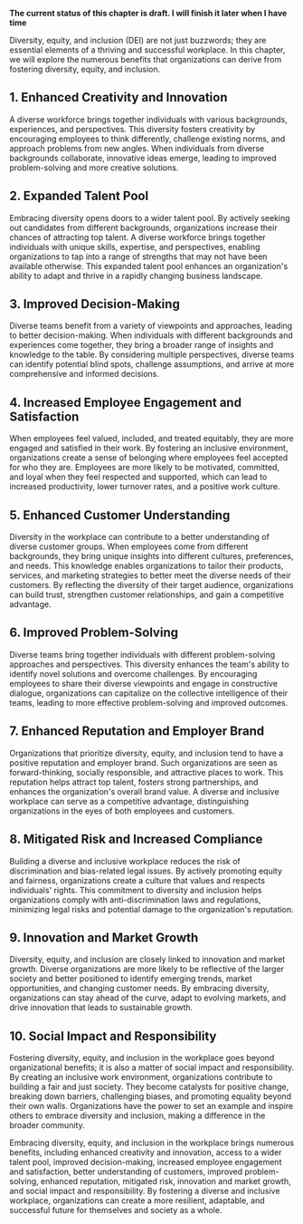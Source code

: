 **The current status of this chapter is draft. I will finish it later when I have time**

Diversity, equity, and inclusion (DEI) are not just buzzwords; they are essential elements of a thriving and successful workplace. In this chapter, we will explore the numerous benefits that organizations can derive from fostering diversity, equity, and inclusion.

**1. Enhanced Creativity and Innovation**
-----------------------------------------

A diverse workforce brings together individuals with various backgrounds, experiences, and perspectives. This diversity fosters creativity by encouraging employees to think differently, challenge existing norms, and approach problems from new angles. When individuals from diverse backgrounds collaborate, innovative ideas emerge, leading to improved problem-solving and more creative solutions.

**2. Expanded Talent Pool**
---------------------------

Embracing diversity opens doors to a wider talent pool. By actively seeking out candidates from different backgrounds, organizations increase their chances of attracting top talent. A diverse workforce brings together individuals with unique skills, expertise, and perspectives, enabling organizations to tap into a range of strengths that may not have been available otherwise. This expanded talent pool enhances an organization's ability to adapt and thrive in a rapidly changing business landscape.

**3. Improved Decision-Making**
-------------------------------

Diverse teams benefit from a variety of viewpoints and approaches, leading to better decision-making. When individuals with different backgrounds and experiences come together, they bring a broader range of insights and knowledge to the table. By considering multiple perspectives, diverse teams can identify potential blind spots, challenge assumptions, and arrive at more comprehensive and informed decisions.

**4. Increased Employee Engagement and Satisfaction**
-----------------------------------------------------

When employees feel valued, included, and treated equitably, they are more engaged and satisfied in their work. By fostering an inclusive environment, organizations create a sense of belonging where employees feel accepted for who they are. Employees are more likely to be motivated, committed, and loyal when they feel respected and supported, which can lead to increased productivity, lower turnover rates, and a positive work culture.

**5. Enhanced Customer Understanding**
--------------------------------------

Diversity in the workplace can contribute to a better understanding of diverse customer groups. When employees come from different backgrounds, they bring unique insights into different cultures, preferences, and needs. This knowledge enables organizations to tailor their products, services, and marketing strategies to better meet the diverse needs of their customers. By reflecting the diversity of their target audience, organizations can build trust, strengthen customer relationships, and gain a competitive advantage.

**6. Improved Problem-Solving**
-------------------------------

Diverse teams bring together individuals with different problem-solving approaches and perspectives. This diversity enhances the team's ability to identify novel solutions and overcome challenges. By encouraging employees to share their diverse viewpoints and engage in constructive dialogue, organizations can capitalize on the collective intelligence of their teams, leading to more effective problem-solving and improved outcomes.

**7. Enhanced Reputation and Employer Brand**
---------------------------------------------

Organizations that prioritize diversity, equity, and inclusion tend to have a positive reputation and employer brand. Such organizations are seen as forward-thinking, socially responsible, and attractive places to work. This reputation helps attract top talent, fosters strong partnerships, and enhances the organization's overall brand value. A diverse and inclusive workplace can serve as a competitive advantage, distinguishing organizations in the eyes of both employees and customers.

**8. Mitigated Risk and Increased Compliance**
----------------------------------------------

Building a diverse and inclusive workplace reduces the risk of discrimination and bias-related legal issues. By actively promoting equity and fairness, organizations create a culture that values and respects individuals' rights. This commitment to diversity and inclusion helps organizations comply with anti-discrimination laws and regulations, minimizing legal risks and potential damage to the organization's reputation.

**9. Innovation and Market Growth**
-----------------------------------

Diversity, equity, and inclusion are closely linked to innovation and market growth. Diverse organizations are more likely to be reflective of the larger society and better positioned to identify emerging trends, market opportunities, and changing customer needs. By embracing diversity, organizations can stay ahead of the curve, adapt to evolving markets, and drive innovation that leads to sustainable growth.

**10. Social Impact and Responsibility**
----------------------------------------

Fostering diversity, equity, and inclusion in the workplace goes beyond organizational benefits; it is also a matter of social impact and responsibility. By creating an inclusive work environment, organizations contribute to building a fair and just society. They become catalysts for positive change, breaking down barriers, challenging biases, and promoting equality beyond their own walls. Organizations have the power to set an example and inspire others to embrace diversity and inclusion, making a difference in the broader community.

Embracing diversity, equity, and inclusion in the workplace brings numerous benefits, including enhanced creativity and innovation, access to a wider talent pool, improved decision-making, increased employee engagement and satisfaction, better understanding of customers, improved problem-solving, enhanced reputation, mitigated risk, innovation and market growth, and social impact and responsibility. By fostering a diverse and inclusive workplace, organizations can create a more resilient, adaptable, and successful future for themselves and society as a whole.

